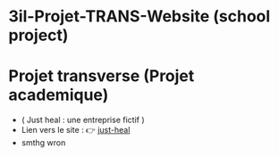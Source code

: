 # 3il-Projet-TRANS-Website (school project)
# Projet transverse (Projet academique) 

- ( Just heal : une entreprise fictif )
- Lien vers le site : 👉 [just-heal](https://just-heal.netlify.app/) 
- smthg wron


